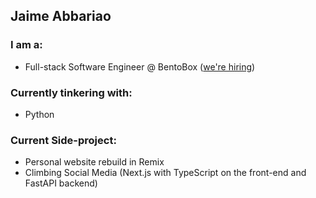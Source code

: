 ## Jaime Abbariao

### I am a:

* Full-stack Software Engineer @ BentoBox ([we're hiring](https://getbento.com/careers/))

### Currently tinkering with:

* Python

### Current Side-project:

* Personal website rebuild in Remix
* Climbing Social Media (Next.js with TypeScript on the front-end and FastAPI backend)
